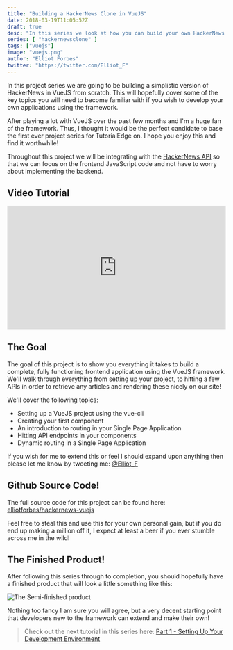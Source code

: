```yaml
---
title: "Building a HackerNews Clone in VueJS"
date: 2018-03-19T11:05:52Z
draft: true
desc: "In this series we look at how you can build your own HackerNews clone using Vue.JS "
series: [ "hackernewsclone" ]
tags: ["vuejs"]
image: "vuejs.png"
author: "Elliot Forbes"
twitter: "https://twitter.com/Elliot_F"
---
```


In this project series we are going to be building a simplistic version of HackerNews in VueJS from scratch. This will hopefully cover some of the key topics you will need to become familiar with if you wish to develop your own applications using the framework. 

After playing a lot with VueJS over the past few months and I'm a huge fan of the framework. Thus, I thought it would be the perfect candidate to base the first ever project series for TutorialEdge on. I hope you enjoy this and find it worthwhile!

Throughout this project we will be integrating with the [HackerNews API](https://github.com/HackerNews/API) so that we can focus on the frontend JavaScript code and not have to worry about implementing the backend.

## Video Tutorial

<div style="position:relative;height:0;padding-bottom:56.25%"><iframe src="https://www.youtube.com/embed/AdGsg8kBVkM?ecver=2" style="position:absolute;width:100%;height:100%;left:0" width="640" height="360" frameborder="0" allow="autoplay; encrypted-media" allowfullscreen></iframe></div>

## The Goal

The goal of this project is to show you everything it takes to build a complete, fully functioning frontend application using the VueJS framework. We'll walk through everything from setting up your project, to hitting a few APIs in order to retrieve any articles and rendering these nicely on our site!

We'll cover the following topics:

* Setting up a VueJS project using the vue-cli
* Creating your first component
* An introduction to routing in your Single Page Application
* Hitting API endpoints in your components
* Dynamic routing in a Single Page Application

If you wish for me to extend this or feel I should expand upon anything then please let me know by tweeting me: [@Elliot_F](https://twitter.com/elliot_f)

## Github Source Code!

The full source code for this project can be found here: [elliotforbes/hackernews-vuejs](https://github.com/elliotforbes/hackernews-vuejs)

Feel free to steal this and use this for your own personal gain, but if you do end up making a million off it, I expect at least a beer if you ever stumble across me in the wild!

## The Finished Product!

After following this series through to completion, you should hopefully have a finished product that will look a little something like this:

![The Semi-finished product](https://s3-eu-west-1.amazonaws.com/images.tutorialedge.net/images/hackernews-clone/screenshot-12.png)

Nothing too fancy I am sure you will agree, but a very decent starting point that developers new to the framework can extend and make their own!

> Check out the next tutorial in this series here: [Part 1 - Setting Up Your Development Environment](/projects/hacker-news-clone-vuejs/part-1-setting-up-vuejs-project/)